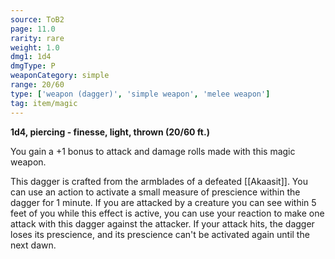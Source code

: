 ```yaml
---
source: ToB2
page: 11.0
rarity: rare
weight: 1.0
dmg1: 1d4
dmgType: P
weaponCategory: simple
range: 20/60
type: ['weapon (dagger)', 'simple weapon', 'melee weapon']
tag: item/magic
---
```


**1d4, piercing - finesse, light, thrown (20/60 ft.)**

You gain a +1 bonus to attack and damage rolls made with this magic weapon.

This dagger is crafted from the armblades of a defeated [[Akaasit]]. You can use an action to activate a small measure of prescience within the dagger for 1 minute. If you are attacked by a creature you can see within 5 feet of you while this effect is active, you can use your reaction to make one attack with this dagger against the attacker. If your attack hits, the dagger loses its prescience, and its prescience can't be activated again until the next dawn.


